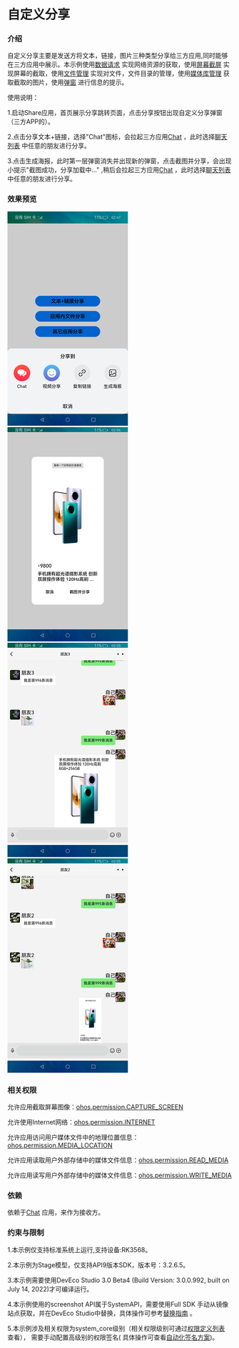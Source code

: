 # 自定义分享

### 介绍

自定义分享主要是发送方将文本，链接，图片三种类型分享给三方应用,同时能够在三方应用中展示。本示例使用[数据请求](https://gitee.com/openharmony/docs/blob/master/zh-cn/application-dev/reference/apis/js-apis-http.md)
实现网络资源的获取，使用[屏幕截屏](https://gitee.com/openharmony/docs/blob/master/zh-cn/application-dev/reference/apis/js-apis-screenshot.md)
实现屏幕的截取，使用[文件管理](https://gitee.com/openharmony/docs/blob/master/zh-cn/application-dev/reference/apis/js-apis-fileio.md)
实现对文件，文件目录的管理，使用[媒体库管理](https://gitee.com/openharmony/docs/blob/master/zh-cn/application-dev/reference/apis/js-apis-medialibrary.md)
获取截取的图片，使用[弹窗](https://gitee.com/openharmony/docs/blob/master/zh-cn/application-dev/reference/apis/js-apis-prompt.md)
进行信息的提示。

使用说明：

1.启动Share应用，首页展示分享跳转页面，点击分享按钮出现自定义分享弹窗（三方APP的）。

2.点击分享文本+链接，选择"Chat"图标，会拉起三方应用[Chat](https://gitee.com/openharmony/applications_app_samples/blob/master/AppSample/Chat)
，此时选择[聊天列表](https://gitee.com/openharmony/applications_app_samples/blob/master/AppSample/Chat/entry/src/main/ets/MainAbility/pages/Index.ets)
中任意的朋友进行分享。

3.点击生成海报，此时第一层弹窗消失并出现新的弹窗，点击截图并分享，会出现小提示"截图成功，分享加载中..."
,稍后会拉起三方应用[Chat](https://gitee.com/openharmony/applications_app_samples/blob/master/AppSample/Chat)
，此时选择[聊天列表](https://gitee.com/openharmony/applications_app_samples/blob/master/AppSample/Chat/entry/src/main/ets/MainAbility/pages/Index.ets)
中任意的朋友进行分享。

### 效果预览

![](screenshots/shared/button_dialog.png) ![](screenshots/shared/canvas_dialog.png) ![](screenshots/revieved/text_line.png) ![](screenshots/revieved/image_file.png)

### 相关权限

允许应用截取屏幕图像：[ohos.permission.CAPTURE_SCREEN](https://gitee.com/openharmony/docs/blob/master/zh-cn/application-dev/security/permission-list.md)

允许使用Internet网络：[ohos.permission.INTERNET](https://gitee.com/openharmony/docs/blob/master/zh-cn/application-dev/security/permission-list.md)

允许应用访问用户媒体文件中的地理位置信息：[ohos.permission.MEDIA_LOCATION](https://gitee.com/openharmony/docs/blob/master/zh-cn/application-dev/security/permission-list.md)

允许应用读取用户外部存储中的媒体文件信息：[ohos.permission.READ_MEDIA](https://gitee.com/openharmony/docs/blob/master/zh-cn/application-dev/security/permission-list.md)

允许应用读写用户外部存储中的媒体文件信息：[ohos.permission.WRITE_MEDIA](https://gitee.com/openharmony/docs/blob/master/zh-cn/application-dev/security/permission-list.md)

### 依赖

依赖于[Chat](https://gitee.com/openharmony/applications_app_samples/blob/master/AppSample/Chat)  应用，来作为接收方。

### 约束与限制

1.本示例仅支持标准系统上运行,支持设备:RK3568。

2.本示例为Stage模型，仅支持API9版本SDK，版本号：3.2.6.5。

3.本示例需要使用DevEco Studio 3.0 Beta4 (Build Version: 3.0.0.992, built on July 14, 2022)才可编译运行。

4.本示例使用的screenshot API属于SystemAPI，需要使用Full SDK 手动从镜像站点获取，并在DevEco
Studio中替换，具体操作可参考[替换指南](https://gitee.com/openharmony/docs/blob/master/zh-cn/application-dev/quick-start/full-sdk-switch-guide.md)
。

5.本示例涉及相关权限为system_core级别（相关权限级别可通过[权限定义列表](https://gitee.com/openharmony/docs/blob/master/zh-cn/application-dev/security/permission-list.md)
查看）， 需要手动配置高级别的权限签名(
具体操作可查看[自动化签名方案](https://docs.openharmony.cn/pages/v3.2Beta/zh-cn/application-dev/security/hapsigntool-overview.md/))。